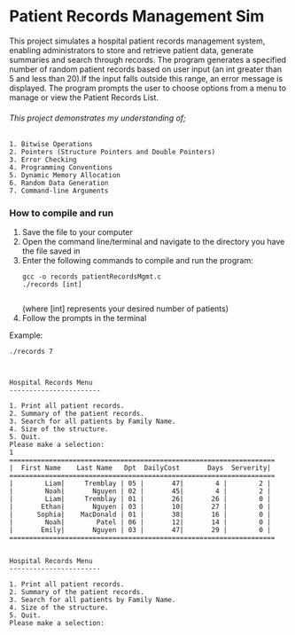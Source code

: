 # Patient Records Management Sim

This project simulates a hospital patient records management system, enabling administrators to store and retrieve patient data, generate summaries and search through records.  The program generates a specified number of random patient records based on user input (an int greater than 5 and less than 20).If the input falls outside this range, an error message is displayed. The program prompts the user to choose options from a menu to manage or view the Patient Records List.


###### This project demonstrates my understanding of;
  	1. Bitwise Operations
  	2. Pointers (Structure Pointers and Double Pointers)
  	3. Error Checking
   	4. Programming Conventions
    5. Dynamic Memory Allocation
    6. Random Data Generation
    7. Command-line Arguments



### How to compile and run
1. Save the file to your computer
2. Open the command line/terminal and navigate to the directory you have the file saved in
3. Enter the following commands to compile and run the program:
   ```
   gcc -o records patientRecordsMgmt.c
   ./records [int]
  
     ```
   (where [int] represents your desired number of patients)
4. Follow the prompts in the terminal

Example:
```
./records 7



Hospital Records Menu
-----------------------

1. Print all patient records.
2. Summary of the patient records.
3. Search for all patients by Family Name.
4. Size of the structure.
5. Quit.
Please make a selection: 
1
===================================================================
|  First Name    Last Name   Dpt  DailyCost       Days  Serverity|
===================================================================
|        Liam|     Tremblay | 05 |       47|        4 |        2 |
|        Noah|       Nguyen | 02 |       45|        4 |        2 |
|        Liam|     Tremblay | 01 |       26|       26 |        0 |
|       Ethan|       Nguyen | 03 |       10|       27 |        0 |
|      Sophia|    MacDonald | 01 |       38|       16 |        0 |
|        Noah|        Patel | 06 |       12|       14 |        0 |
|       Emily|       Nguyen | 03 |       47|       29 |        0 |
===================================================================


Hospital Records Menu
-----------------------

1. Print all patient records.
2. Summary of the patient records.
3. Search for all patients by Family Name.
4. Size of the structure.
5. Quit.
Please make a selection: 

```
